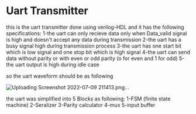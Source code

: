 # Uart Transmitter
this is the uart transmitter done using verilog-HDL and it has the following specifications:
1-the uart can only recieve data only when Data_valid signal is high and doesn't accept any data during transmission
2-the uart has a busy signal high during transmission process
3-the uart has one start bit which is low signal and one stop bit which is high signal
4-the uart can send data without parity or with even or odd parity (o for even and 1 for odd)
5-the uart output is high during idle case

so the uart waveform should be as following

![Uploading Screenshot 2022-07-09 211413.png…]()

the uart was simplified into 5 Blocks as following:
1-FSM (finite state machine)
2-Seralizer
3-Parity calculator
4-mux
5-input buffer


